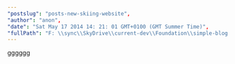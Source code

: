 ```yaml
---
"postslug": "posts-new-skiing-website",
"author": "anon",
"date": "Sat May 17 2014 14: 21: 01 GMT+0100 (GMT Summer Time)",
"fullPath": "F: \\sync\\SkyDrive\\current-dev\\Foundation\\simple-blog.docpad\\src\\documents\\comments\\1400332861360.html.md"
---
```

gggggg